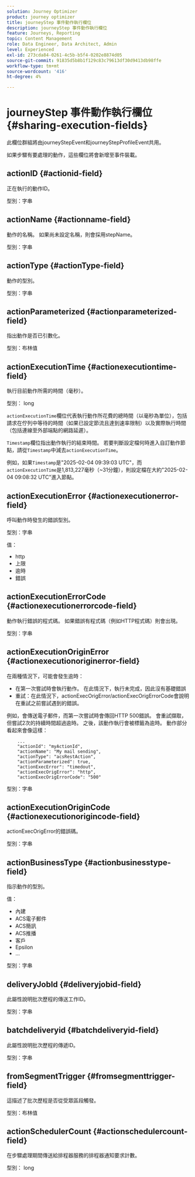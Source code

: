 ```yaml
---
solution: Journey Optimizer
product: journey optimizer
title: journeyStep 事件動作執行欄位
description: journeyStep 事件動作執行欄位
feature: Journeys, Reporting
topic: Content Management
role: Data Engineer, Data Architect, Admin
level: Experienced
exl-id: 273cda84-0261-4c5b-b5f4-0202e8874d05
source-git-commit: 91835d5b8b1f129c83c79613df30d9413db98ffe
workflow-type: tm+mt
source-wordcount: '416'
ht-degree: 4%

---
```


# journeyStep 事件動作執行欄位 {#sharing-execution-fields}

此欄位群組將由journeyStepEvent和journeyStepProfileEvent共用。

如果步驟有要處理的動作，這些欄位將會新增至事件裝載。

## actionID {#actionid-field}

正在執行的動作ID。

型別：字串

## actionName {#actionname-field}

動作的名稱。 如果尚未設定名稱，則會採用stepName。

型別：字串

## actionType {#actionType-field}

動作的型別。

型別：字串

## actionParameterized {#actionparameterized-field}

指出動作是否已引數化。

型別：布林值

## actionExecutionTime {#actionexecutiontime-field}

執行目前動作所需的時間（毫秒）。

型別： long

`actionExecutionTime`欄位代表執行動作所花費的總時間（以毫秒為單位），包括請求在佇列中等待的時間（如果已設定節流且達到速率限制）以及實際執行時間（包括連線至外部端點的網路延遲）。

`Timestamp`欄位指出動作執行的結束時間。 若要判斷設定檔何時進入自訂動作節點，請從`Timestamp`中減去`actionExecutionTime`。

例如，如果`Timestamp`是&quot;2025-02-04 09:39:03 UTC&quot;，而`actionExecutionTime`是1,813,227毫秒（~31分鐘），則設定檔在大約&quot;2025-02-04 09:08:32 UTC&quot;進入節點。




## actionExecutionError {#actionexecutionerror-field}

呼叫動作時發生的錯誤型別。

型別：字串

值：
* http
* 上限
* 逾時
* 錯誤

## actionExecutionErrorCode {#actionexecutionerrorcode-field}

動作執行錯誤的程式碼。 如果錯誤有程式碼（例如HTTP程式碼）則會出現。

型別：字串

## actionExecutionOriginError {#actionexecutionoriginerror-field}

在兩種情況下，可能會發生逾時：

* 在第一次嘗試時會執行動作。 在此情況下，執行未完成，因此沒有基礎錯誤
* 重試：在此情況下，actionExecOrigError/actionExecOrigErrorCode會說明在重試之前嘗試遇到的錯誤。

例如，會傳送電子郵件，而第一次嘗試時會傳回HTTP 500錯誤。 會重試擷取，但嘗試2次的持續時間超過逾時。 之後，該動作執行會被標籤為逾時。 動作部分看起來會像這樣：

```
    ...
    "actionId": "myActionId",
    "actionName": "My mail sending",
    "actionType": "acsRestAction",
    "actionParameterized": true,
    "actionExecError": "timedout",
    "actionExecOrigError": "http",
    "actionExecOrigErrorCode": "500"
```

型別：字串

## actionExecutionOriginCode {#actionexecutionorigincode-field}

actionExecOrigError的錯誤碼。

型別：字串

## actionBusinessType {#actionbusinesstype-field}

指示動作的型別。

值：

* 內建
* ACS電子郵件
* ACS簡訊
* ACS推播
* 客戶
* Epsilon
* ...

型別：字串

## deliveryJobId {#deliveryjobid-field}

此屬性說明批次歷程的傳送工作ID。

型別：字串

## batchdeliveryid {#batchdeliveryid-field}

此屬性說明批次歷程的傳遞ID。

型別：字串

## fromSegmentTrigger {#fromsegmenttrigger-field}

這描述了批次歷程是否從受眾區段觸發。

型別：布林值

## actionSchedulerCount {#actionschedulercount-field}

在步驟處理期間傳送給排程器服務的排程器通知要求計數。

型別： long
